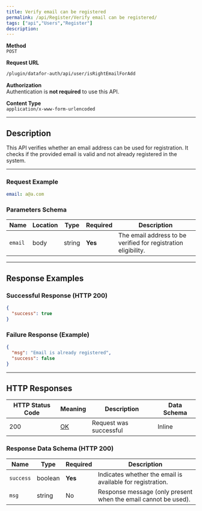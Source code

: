 ```yaml
---
title: Verify email can be registered
permalink: /api/Register/Verify email can be registered/
tags: ["api","Users","Register"]
description: 
---
```


**Method**  
`POST`

**Request URL**
```html
/plugin/datafor-auth/api/user/isRightEmailForAdd
```

**Authorization**  
Authentication is **not required** to use this API.

**Content Type**  
`application/x-www-form-urlencoded`

---

## **Description**
This API verifies whether an email address can be used for registration. It checks if the provided email is valid and not already registered in the system.

---

### **Request Example**
```yaml
email: a@a.com
```

### **Parameters Schema**

| Name    | Location | Type   | Required | Description |
|---------|----------|--------|----------|-------------|
| `email` | body    | string | **Yes**  | The email address to be verified for registration eligibility. |

---

## **Response Examples**

### **Successful Response (HTTP 200)**
```json
{
  "success": true
}
```

### **Failure Response (Example)**
```json
{
  "msg": "Email is already registered",
  "success": false
}
```

---

## **HTTP Responses**

| HTTP Status Code | Meaning                                                              | Description | Data Schema |
|------------------|----------------------------------------------------------------------|-------------|-------------|
| 200              | [OK](https://tools.ietf.org/html/rfc7231#section-6.3.1)              | Request was successful | Inline |

### **Response Data Schema (HTTP 200)**

| Name      | Type     | Required | Description |
|-----------|---------|----------|-------------|
| `success` | boolean | **Yes**  | Indicates whether the email is available for registration. |
| `msg`     | string  | No       | Response message (only present when the email cannot be used). |
